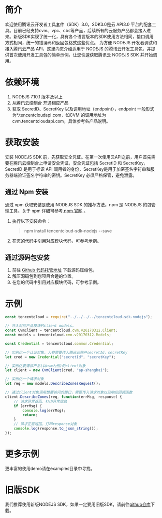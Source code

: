 # 简介
欢迎使用腾讯云开发者工具套件（SDK）3.0，SDK3.0是云 API3.0 平台的配套工具。目前已经支持cvm、vpc、cbs等产品，后续所有的云服务产品都会接入进来。新版SDK实现了统一化，具有各个语言版本的SDK使用方法相同，接口调用方式相同，统一的错误码和返回包格式这些优点。
为方便 NODEJS 开发者调试和接入腾讯云产品 API，这里向您介绍适用于 NODEJS 的腾讯云开发工具包，并提供首次使用开发工具包的简单示例。让您快速获取腾讯云 NODEJS SDK 并开始调用。
# 依赖环境
1. NODEJS 7.10.1 版本及以上
2. 从腾讯云控制台 开通相应产品
3. 获取 SecretID、SecretKey 以及调用地址（endpoint），endpoint 一般形式为*.tencentcloudapi.com，如CVM 的调用地址为 cvm.tencentcloudapi.com，具体参考各产品说明。

# 获取安装
安装 NODEJS SDK 前，先获取安全凭证。在第一次使用云API之前，用户首先需要在腾讯云控制台上申请安全凭证，安全凭证包括 SecretID 和 SecretKey， SecretID 是用于标识 API 调用者的身份，SecretKey是用于加密签名字符串和服务器端验证签名字符串的密钥。SecretKey 必须严格保管，避免泄露。
## 通过 Npm 安装
通过 npm 获取安装是使用 NODEJS SDK 的推荐方法，npm 是 NODEJS 的包管理工具。关于 npm 详细可参考[ npm 官网](https://www.npmjs.com/) 。
1. 执行以下安装命令：
    > npm install tencentcloud-sdk-nodejs --save
2. 在您的代码中引用对应模块代码，可参考示例。

## 通过源码包安装
1. 前往 [Github 代码托管地址](https://github.com/tencentcloud/tencentcloud-sdk-nodejs) 下载源码压缩包。
2. 解压源码包到您项目合适的位置。
3. 在您的代码中引用对应模块代码，可参考示例。

# 示例
```js
const tencentcloud = require("../../../../tencentcloud-sdk-nodejs");

// 导入对应产品模块的client models。
const CvmClient = tencentcloud.cvm.v20170312.Client;
const models = tencentcloud.cvm.v20170312.Models;

const Credential = tencentcloud.common.Credential;

// 实例化一个认证对象，入参需要传入腾讯云账户secretId，secretKey
let cred = new Credential("secretId", "secretKey");

// 实例化要请求产品(以cvm为例)的client对象
let client = new CvmClient(cred, "ap-shanghai");

// 实例化一个请求对象
let req = new models.DescribeZonesRequest();

// 通过client对象调用想要访问的接口，需要传入请求对象以及响应回调函数
client.DescribeZones(req, function(errMsg, response) {
    // 请求异常返回，打印异常信息
    if (errMsg) {
        console.log(errMsg);
        return;
    }
    // 请求正常返回，打印response对象
    console.log(response.to_json_string());
});
```
# 更多示例
更丰富的使用demo请在examples目录中寻找。

# 旧版SDK
我们推荐使用新版NODEJS SDK，如果一定要用旧版SDK，请前往[github仓库](https://github.com/CFETeam/qcloudapi-sdk)下载。
